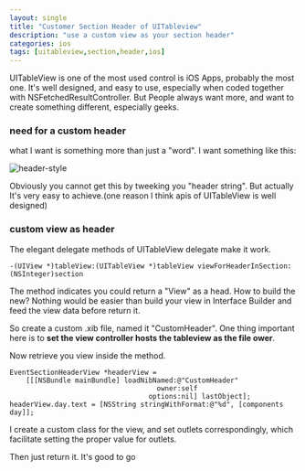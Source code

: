 ```yaml
---
layout: single
title: "Customer Section Header of UITableview"
description: "use a custom view as your section header"
categories: ios
tags: [uitableview,section,header,ios]
---
```


UITableView is one of the most used control is iOS Apps, probably the most one. It's well designed, and easy to use, especially when coded together with NSFetchedResultController. But People always want more, and want to create something different, especially geeks.

### need for a custom header ###
what I want is something more than just a "word". I want something like this:

![header-style](http://images.fengqijun.me/2012-12/section-header.png)

Obviously you cannot get this by tweeking you "header string". But actually It's very easy to achieve.(one reason I think apis of UITableView is well designed)

### custom view as header ###
The elegant delegate methods of UITableView delegate make it work.

	-(UIView *)tableView:(UITableView *)tableView viewForHeaderInSection:(NSInteger)section

The method indicates you could return a "View" as a head. How to build the new? Nothing would be easier than build your view in Interface Builder and feed the view data before return it.

So create a custom .xib file, named it "CustomHeader".  One thing important here is to **set the view controller hosts the tableview as the file ower**.

Now retrieve you view inside the method.

	EventSectionHeaderView *headerView =
		[[[NSBundle mainBundle] loadNibNamed:@"CustomHeader"
										owner:self
									  options:nil] lastObject];
	headerView.day.text = [NSString stringWithFormat:@"%d", [components day]];

I create a custom class for the view, and set outlets correspondingly, which facilitate setting the proper value for outlets.

Then just return it. It's good to go
